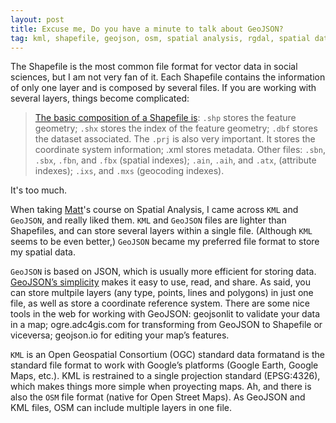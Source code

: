 ```yaml
---
layout: post
title: Excuse me, Do you have a minute to talk about GeoJSON?
tag: kml, shapefile, geojson, osm, spatial analysis, rgdal, spatial data, open file formats, Open Geospatial Consortium
---
```


The Shapefile is the most common file format for vector data in social sciences, but I am not very fan of it. Each Shapefile contains the information of only one layer and is composed by several files. If you are working with several layers, things become complicated:

> [The basic composition of a Shapefile is](http://resources.arcgis.com/en/help/main/10.2/index.html#//005600000003000000): `.shp` stores the feature geometry; `.shx` stores the index of the feature geometry; `.dbf` stores the dataset associated. The `.prj` is also very important. It stores the coordinate system information; .xml stores metadata. Other files: `.sbn`, `.sbx`, `.fbn`, and `.fbx` (spatial indexes); `.ain`, `.aih`, and `.atx`, (attribute indexes); `.ixs`, and `.mxs` (geocoding indexes).

It's too much.

When taking [Matt](http://mattingram.net/)'s course on Spatial Analysis, I came across `KML` and `GeoJSON`, and really liked them. `KML` and `GeoJSON` files are lighter than Shapefiles, and can store several layers within a single file. (Although `KML` seems to be even better,) `GeoJSON` became my preferred file format to store my spatial data.

`GeoJSON` is based on JSON, which is usually more efficient for storing data. [GeoJSON’s simplicity](http://www.macwright.org/2015/03/23/geojson-second-bite.html) makes it easy to use, read, and share. As said, you can store multpile layers (any type, points, lines and polygons) in just one file, as well as store a coordinate reference system. There are some nice tools in the web for working with GeoJSON: geojsonlit to validate your data in a map; ogre.adc4gis.com for transforming from GeoJSON to Shapefile or viceversa; geojson.io for editing your map’s features.

`KML` is an Open Geospatial Consortium (OGC) standard data formatand is the standard file format to work with Google’s platforms (Google Earth, Google Maps, etc.). KML is restrained to a single projection standard (EPSG:4326), which makes things more simple when proyecting maps. Ah, and there is also the `OSM` file format (native for Open Street Maps). As GeoJSON and KML files, OSM can include multiple layers in one file.
